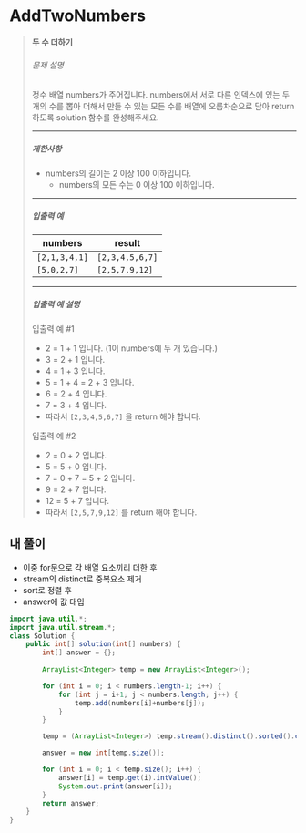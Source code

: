 # AddTwoNumbers

> **두 수 더하기**
>
> ###### 문제 설명
>
> 정수 배열 numbers가 주어집니다. numbers에서 서로 다른 인덱스에 있는 두 개의 수를 뽑아 더해서 만들 수 있는 모든 수를 배열에 오름차순으로 담아 return 하도록 solution 함수를 완성해주세요.
>
> ------
>
> ##### 제한사항
>
> - numbers의 길이는 2 이상 100 이하입니다.
>   - numbers의 모든 수는 0 이상 100 이하입니다.
>
> ------
>
> ##### 입출력 예
>
> | numbers       | result          |
> | ------------- | --------------- |
> | `[2,1,3,4,1]` | `[2,3,4,5,6,7]` |
> | `[5,0,2,7]`   | `[2,5,7,9,12]`  |
>
> ------
>
> ##### 입출력 예 설명
>
> 입출력 예 #1
>
> - 2 = 1 + 1 입니다. (1이 numbers에 두 개 있습니다.)
> - 3 = 2 + 1 입니다.
> - 4 = 1 + 3 입니다.
> - 5 = 1 + 4 = 2 + 3 입니다.
> - 6 = 2 + 4 입니다.
> - 7 = 3 + 4 입니다.
> - 따라서 `[2,3,4,5,6,7]` 을 return 해야 합니다.
>
> 입출력 예 #2
>
> - 2 = 0 + 2 입니다.
> - 5 = 5 + 0 입니다.
> - 7 = 0 + 7 = 5 + 2 입니다.
> - 9 = 2 + 7 입니다.
> - 12 = 5 + 7 입니다.
> - 따라서 `[2,5,7,9,12]` 를 return 해야 합니다.

## 내 풀이

- 이중 for문으로 각 배열 요소끼리 더한 후
- stream의 distinct로 중복요소 제거
- sort로 정렬 후
- answer에 값 대입

```java
import java.util.*;
import java.util.stream.*;
class Solution {
    public int[] solution(int[] numbers) {
        int[] answer = {};
        
        ArrayList<Integer> temp = new ArrayList<Integer>();

        for (int i = 0; i < numbers.length-1; i++) {
            for (int j = i+1; j < numbers.length; j++) {
                temp.add(numbers[i]+numbers[j]);
            }
        }

        temp = (ArrayList<Integer>) temp.stream().distinct().sorted().collect(Collectors.toList());

        answer = new int[temp.size()];

        for (int i = 0; i < temp.size(); i++) {
            answer[i] = temp.get(i).intValue();
            System.out.print(answer[i]);
        }
        return answer;
    }
}
```

